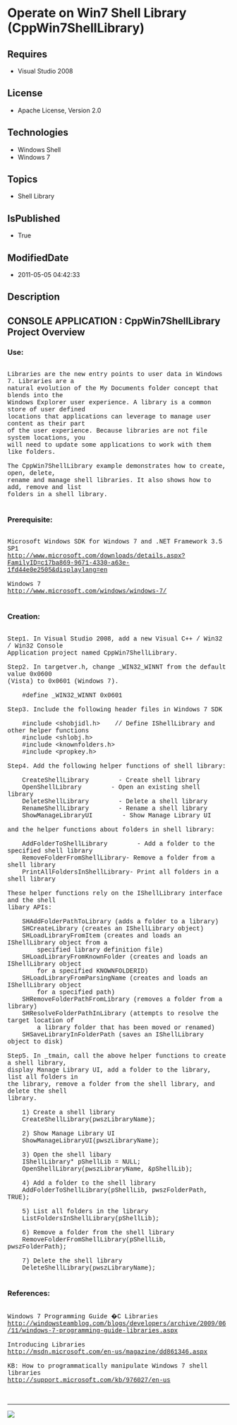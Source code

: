 # Operate on Win7 Shell Library (CppWin7ShellLibrary)
## Requires
* Visual Studio 2008
## License
* Apache License, Version 2.0
## Technologies
* Windows Shell
* Windows 7
## Topics
* Shell Library
## IsPublished
* True
## ModifiedDate
* 2011-05-05 04:42:33
## Description

<p style="font-family:Courier New"></p>
<h2>CONSOLE APPLICATION : CppWin7ShellLibrary Project Overview</h2>
<p style="font-family:Courier New"></p>
<h3>Use:</h3>
<p style="font-family:Courier New"><br>
Libraries are the new entry points to user data in Windows 7. Libraries are a <br>
natural evolution of the My Documents folder concept that blends into the <br>
Windows Explorer user experience. A library is a common store of user defined <br>
locations that applications can leverage to manage user content as their part <br>
of the user experience. Because libraries are not file system locations, you <br>
will need to update some applications to work with them like folders. <br>
<br>
The CppWin7ShellLibrary example demonstrates how to create, open, delete, <br>
rename and manage shell libraries. It also shows how to add, remove and list <br>
folders in a shell library.<br>
<br>
</p>
<h3>Prerequisite:</h3>
<p style="font-family:Courier New"><br>
Microsoft Windows SDK for Windows 7 and .NET Framework 3.5 SP1<br>
<a target="_blank" href="http://www.microsoft.com/downloads/details.aspx?FamilyID=c17ba869-9671-4330-a63e-1fd44e0e2505&displaylang=en">http://www.microsoft.com/downloads/details.aspx?FamilyID=c17ba869-9671-4330-a63e-1fd44e0e2505&displaylang=en</a><br>
<br>
Windows 7<br>
<a target="_blank" href="http://www.microsoft.com/windows/windows-7/">http://www.microsoft.com/windows/windows-7/</a><br>
<br>
</p>
<h3>Creation:</h3>
<p style="font-family:Courier New"><br>
Step1. In Visual Studio 2008, add a new Visual C&#43;&#43; / Win32 / Win32 Console <br>
Application project named CppWin7ShellLibrary.<br>
<br>
Step2. In targetver.h, change _WIN32_WINNT from the default value 0x0600 <br>
(Vista) to 0x0601 (Windows 7).<br>
<br>
&nbsp;&nbsp;&nbsp;&nbsp;#define _WIN32_WINNT 0x0601<br>
<br>
Step3. Include the following header files in Windows 7 SDK<br>
<br>
&nbsp;&nbsp;&nbsp;&nbsp;#include &lt;shobjidl.h&gt;&nbsp;&nbsp;&nbsp;&nbsp;// Define IShellLibrary and other helper functions<br>
&nbsp;&nbsp;&nbsp;&nbsp;#include &lt;shlobj.h&gt;<br>
&nbsp;&nbsp;&nbsp;&nbsp;#include &lt;knownfolders.h&gt;<br>
&nbsp;&nbsp;&nbsp;&nbsp;#include &lt;propkey.h&gt;<br>
<br>
Step4. Add the following helper functions of shell library:<br>
<br>
&nbsp;&nbsp;&nbsp;&nbsp;CreateShellLibrary&nbsp;&nbsp;&nbsp;&nbsp;&nbsp;&nbsp;&nbsp;&nbsp;- Create shell library<br>
&nbsp;&nbsp;&nbsp;&nbsp;OpenShellLibrary&nbsp;&nbsp;&nbsp;&nbsp;&nbsp;&nbsp;&nbsp;&nbsp;- Open an existing shell library<br>
&nbsp;&nbsp;&nbsp;&nbsp;DeleteShellLibrary&nbsp;&nbsp;&nbsp;&nbsp;&nbsp;&nbsp;&nbsp;&nbsp;- Delete a shell library<br>
&nbsp;&nbsp;&nbsp;&nbsp;RenameShellLibrary&nbsp;&nbsp;&nbsp;&nbsp;&nbsp;&nbsp;&nbsp;&nbsp;- Rename a shell library<br>
&nbsp;&nbsp;&nbsp;&nbsp;ShowManageLibraryUI&nbsp;&nbsp;&nbsp;&nbsp;&nbsp;&nbsp;&nbsp;&nbsp;- Show Manage Library UI<br>
&nbsp;&nbsp;&nbsp;&nbsp;<br>
and the helper functions about folders in shell library:<br>
<br>
&nbsp;&nbsp;&nbsp;&nbsp;AddFolderToShellLibrary&nbsp;&nbsp;&nbsp;&nbsp;&nbsp;&nbsp;&nbsp;&nbsp;- Add a folder to the specified shell library<br>
&nbsp;&nbsp;&nbsp;&nbsp;RemoveFolderFromShellLibrary- Remove a folder from a shell library<br>
&nbsp;&nbsp;&nbsp;&nbsp;PrintAllFoldersInShellLibrary- Print all folders in a shell library<br>
<br>
These helper functions rely on the IShellLibrary interface and the shell <br>
libary APIs:<br>
<br>
&nbsp;&nbsp;&nbsp;&nbsp;SHAddFolderPathToLibrary (adds a folder to a library) <br>
&nbsp;&nbsp;&nbsp;&nbsp;SHCreateLibrary (creates an IShellLibrary object) <br>
&nbsp;&nbsp;&nbsp;&nbsp;SHLoadLibraryFromItem (creates and loads an IShellLibrary object from a
<br>
&nbsp;&nbsp;&nbsp;&nbsp;&nbsp;&nbsp;&nbsp;&nbsp;specified library definition file)
<br>
&nbsp;&nbsp;&nbsp;&nbsp;SHLoadLibraryFromKnownFolder (creates and loads an IShellLibrary object
<br>
&nbsp;&nbsp;&nbsp;&nbsp;&nbsp;&nbsp;&nbsp;&nbsp;for a specified KNOWNFOLDERID) <br>
&nbsp;&nbsp;&nbsp;&nbsp;SHLoadLibraryFromParsingName (creates and loads an IShellLibrary object
<br>
&nbsp;&nbsp;&nbsp;&nbsp;&nbsp;&nbsp;&nbsp;&nbsp;for a specified path) <br>
&nbsp;&nbsp;&nbsp;&nbsp;SHRemoveFolderPathFromLibrary (removes a folder from a library)
<br>
&nbsp;&nbsp;&nbsp;&nbsp;SHResolveFolderPathInLibrary (attempts to resolve the target location of
<br>
&nbsp;&nbsp;&nbsp;&nbsp;&nbsp;&nbsp;&nbsp;&nbsp;a library folder that has been moved or renamed)
<br>
&nbsp;&nbsp;&nbsp;&nbsp;SHSaveLibraryInFolderPath (saves an IShellLibrary object to disk)
<br>
<br>
Step5. In _tmain, call the above helper functions to create a shell library, <br>
display Manage Library UI, add a folder to the library, list all folders in <br>
the library, remove a folder from the shell library, and delete the shell <br>
library.<br>
<br>
&nbsp;&nbsp;&nbsp;&nbsp;1) Create a shell library<br>
&nbsp;&nbsp;&nbsp;&nbsp;CreateShellLibrary(pwszLibraryName);<br>
&nbsp;&nbsp;&nbsp;&nbsp;<br>
&nbsp;&nbsp;&nbsp;&nbsp;2) Show Manage Library UI<br>
&nbsp;&nbsp;&nbsp;&nbsp;ShowManageLibraryUI(pwszLibraryName);<br>
&nbsp;&nbsp;&nbsp;&nbsp;<br>
&nbsp;&nbsp;&nbsp;&nbsp;3) Open the shell libary<br>
&nbsp;&nbsp;&nbsp;&nbsp;IShellLibrary* pShellLib = NULL;<br>
&nbsp;&nbsp;&nbsp;&nbsp;OpenShellLibrary(pwszLibraryName, &pShellLib);<br>
&nbsp;&nbsp;&nbsp;&nbsp;<br>
&nbsp;&nbsp;&nbsp;&nbsp;4) Add a folder to the shell library<br>
&nbsp;&nbsp;&nbsp;&nbsp;AddFolderToShellLibrary(pShellLib, pwszFolderPath, TRUE);<br>
&nbsp;&nbsp;&nbsp;&nbsp;<br>
&nbsp;&nbsp;&nbsp;&nbsp;5) List all folders in the library<br>
&nbsp;&nbsp;&nbsp;&nbsp;ListFoldersInShellLibrary(pShellLib);<br>
&nbsp;&nbsp;&nbsp;&nbsp;<br>
&nbsp;&nbsp;&nbsp;&nbsp;6) Remove a folder from the shell library<br>
&nbsp;&nbsp;&nbsp;&nbsp;RemoveFolderFromShellLibrary(pShellLib, pwszFolderPath);<br>
&nbsp;&nbsp;&nbsp;&nbsp;<br>
&nbsp;&nbsp;&nbsp;&nbsp;7) Delete the shell library<br>
&nbsp;&nbsp;&nbsp;&nbsp;DeleteShellLibrary(pwszLibraryName);<br>
<br>
</p>
<h3>References:</h3>
<p style="font-family:Courier New"><br>
Windows 7 Programming Guide �C Libraries<br>
<a target="_blank" href="http://windowsteamblog.com/blogs/developers/archive/2009/06/11/windows-7-programming-guide-libraries.aspx">http://windowsteamblog.com/blogs/developers/archive/2009/06/11/windows-7-programming-guide-libraries.aspx</a><br>
<br>
Introducing Libraries<br>
<a target="_blank" href="http://msdn.microsoft.com/en-us/magazine/dd861346.aspx">http://msdn.microsoft.com/en-us/magazine/dd861346.aspx</a><br>
<br>
KB: How to programmatically manipulate Windows 7 shell libraries<br>
<a target="_blank" href="http://support.microsoft.com/kb/976027/en-us">http://support.microsoft.com/kb/976027/en-us</a><br>
<br>
<br>
</p>
<hr>
<div><a href="http://go.microsoft.com/?linkid=9759640" style="margin-top:3px"><img src="http://bit.ly/onecodelogo">
</a></div>
